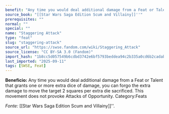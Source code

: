 ```yaml
---
benefit: "Any time you would deal additional damage from a Feat or Talent that grants one or more extra dice of damage, you can forgo the extra damage to move the target 2 squares per extra die sacrificed. This movement does not provoke Attacks of Opportunity. Category:Feats"
source_book: "[[Star Wars Saga Edition Scum and Villainy]]''"
prerequisites: ""
normal: ""
special: ""
name: "Staggering Attack"
type: "feat"
slug: "staggering-attack"
source_url: "https://swse.fandom.com/wiki/Staggering_Attack"
source_license: "CC BY-SA 3.0 (Fandom)"
import_hash: "1b8cc5d057549b6cdbd3742e6bf5793beddea94c2b335a0cd6b2cadab789023f"
last_imported: "2025-09-11"
tags: [SWSE, Feat]
---
```

**Beneficio:** Any time you would deal additional damage from a Feat or Talent that grants one or more extra dice of damage, you can forgo the extra damage to move the target 2 squares per extra die sacrificed. This movement does not provoke Attacks of Opportunity. Category:Feats

*Fonte:* [[Star Wars Saga Edition Scum and Villainy]]''.